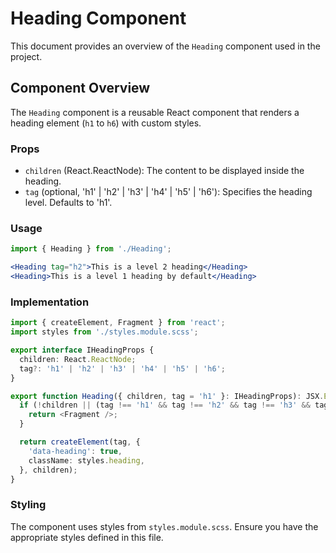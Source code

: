 # Heading Component

This document provides an overview of the `Heading` component used in the project.

## Component Overview

The `Heading` component is a reusable React component that renders a heading element (`h1` to `h6`) with custom styles.

### Props

- `children` (React.ReactNode): The content to be displayed inside the heading.
- `tag` (optional, 'h1' | 'h2' | 'h3' | 'h4' | 'h5' | 'h6'): Specifies the heading level. Defaults to 'h1'.

### Usage

```jsx
import { Heading } from './Heading';

<Heading tag="h2">This is a level 2 heading</Heading>
<Heading>This is a level 1 heading by default</Heading>
```

### Implementation

```typescript
import { createElement, Fragment } from 'react';
import styles from './styles.module.scss';

export interface IHeadingProps {
  children: React.ReactNode;
  tag?: 'h1' | 'h2' | 'h3' | 'h4' | 'h5' | 'h6';
}

export function Heading({ children, tag = 'h1' }: IHeadingProps): JSX.Element {
  if (!children || (tag !== 'h1' && tag !== 'h2' && tag !== 'h3' && tag !== 'h4' && tag !== 'h5' && tag !== 'h6')) {
    return <Fragment />;
  }

  return createElement(tag, {
    'data-heading': true,
    className: styles.heading,
  }, children);
}
```

### Styling

The component uses styles from `styles.module.scss`. Ensure you have the appropriate styles defined in this file.
